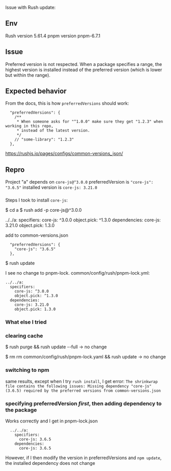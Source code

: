 Issue with Rush update:

## Env
Rush version 5.61.4
pnpm version pnpm-6.7.1

## Issue
Preferred version is not respected. 
When a package specifies a range, 
the highest version is installed instead of the preferred version 
(which is lower but within the range).

## Expected behavior
From the docs, this is how `preferredVersions` should work:

```
  "preferredVersions": {
    /**
     * When someone asks for "^1.0.0" make sure they get "1.2.3" when working in this repo,
     * instead of the latest version.
     */
    // "some-library": "1.2.3"
  },
```
https://rushjs.io/pages/configs/common-versions_json/

## Repro
Project "a" depends on `core-js@^3.0.0`
preferredVersion is `"core-js": "3.6.5"`
installed version is `core-js: 3.21.0`

### 
Steps I took to install `core-js`:

$ cd a
$ rush add -p core-js@^3.0.0

<!-- pnpm-lock.yaml -->
  ../../a:
    specifiers:
      core-js: ^3.0.0
      object.pick: ^1.3.0
    dependencies:
      core-js: 3.21.0
      object.pick: 1.3.0

add to common-versions.json

```
  "preferredVersions": {
    "core-js": "3.6.5"
  },
```

  $ rush update

I see no change to pnpm-lock.
common/config/rush/pnpm-lock.yml:  

```
../../a:
  specifiers:
    core-js: ^3.0.0
    object.pick: ^1.3.0
  dependencies:
    core-js: 3.21.0
    object.pick: 1.3.0
```

### What else I tried

### clearing cache
$ rush purge && rush update --full
-> no change

$ rm rm common/config/rush/pnpm-lock.yaml && rush update
-> no change

### switching to npm
same results, except when I try `rush install`, I get error:
`The shrinkwrap file contains the following issues:
  Missing dependency "core-js" (3.6.5) required by the preferred versions from common-versions.json`

### specifying preferredVersion *first*, then adding dependency to the package
Works correctly and I get in pnpm-lock.json

```
  ../../a:
    specifiers:
      core-js: 3.6.5
    dependencies:
      core-js: 3.6.5
```

However, if I then modify the version in preferredVersions and `npm update`, the installed dependency does not change